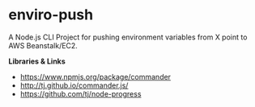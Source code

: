enviro-push
===========

A Node.js CLI Project for pushing environment variables from X point to AWS Beanstalk/EC2.


**Libraries & Links**

* https://www.npmjs.org/package/commander
* http://tj.github.io/commander.js/
* https://github.com/tj/node-progress
